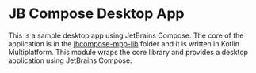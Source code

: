 # JB Compose Desktop App

This is a sample desktop app using JetBrains Compose. The core of the application is in the 
[jbcompose-mpp-lib](../jbcompose-mpp-lib) folder and it is written in Kotlin Multiplatform. This module wraps 
the core library and provides a desktop application using JetBrains Compose.
